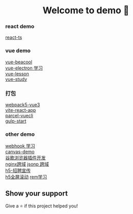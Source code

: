 <h1 align="center">Welcome to demo 👋</h1>

### react demo

[react-ts](https://github.com/houhoz/demo/tree/master/react-ts)  

### vue demo

[vue-beacool](https://github.com/houhoz/demo/tree/master/vue-beacool)  
[vue-electron 学习](https://github.com/houhoz/demo/tree/master/vue-electron)  
[vue-lesson](https://github.com/houhoz/demo/tree/master/vue-lesson)  
[vue-study](https://github.com/houhoz/demo/tree/master/vue-study)






### 打包

[webpack5-vue3](https://github.com/houhoz/demo/tree/master/webpack5-vue3)   
[vite-react-app](https://github.com/houhoz/demo/tree/master/vite-react-app)  
[parcel-vuecli](https://github.com/houhoz/demo/tree/master/parcel-vuecli)  
[gulp-start](https://github.com/houhoz/demo/tree/master/gulp-start)  





### other demo
[webhook 学习](https://github.com/houhoz/demo/tree/master/menu-vue)  
[canvas-demo](https://github.com/houhoz/demo/tree/master/canvas-demo)    
[谷歌浏览器插件开发](https://github.com/houhoz/demo/tree/master/chrome-plugin)  
[nginx跨域](https://github.com/houhoz/demo/tree/master/nginx-cross)
[jsonp 跨域](https://github.com/houhoz/demo/tree/master/jsonp)  
[h5-招聘宣传](https://github.com/houhoz/demo/tree/master/h5-zhaopin)  
[h5全屏滚动](https://github.com/houhoz/demo/tree/master/h5全屏滚动)
[rem学习](https://github.com/houhoz/demo/tree/master/rem-layout)  







## Show your support

Give a ⭐️ if this project helped you!
